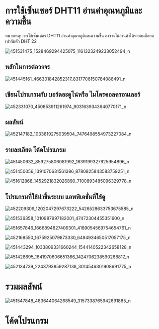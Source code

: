 # การใช้เซ็นเซอร์ DHT11 อ่านค่าอุณหภูมิและความชื้น
หมายเหตุ: การใช้เซ็นเซอร์ DHT11 อ่านค่าอุณหภูมิและความชื้น อาจจะไม่อ่านค่าได้รายละเอีดยดเท่ากับตัว DHT 22

![451531475_1528469294425075_1161323249233052494_n](https://github.com/user-attachments/assets/4e7e2943-52ed-48bc-8994-963834de3ec5)

## หลักในการต่อวงจร
![451445161_466301842852317_8317706150784086491_n](https://github.com/user-attachments/assets/cdd75498-45dd-4bdd-ae7c-236dcc2cce92)

## เขียนโปรแกรมกับ บอร์ดอะดูโน่หรือ ไมโครคอลครอนเลอร์
![452331070_450853911261974_9031639343640770171_n](https://github.com/user-attachments/assets/fce35bca-0369-4a10-be7d-195e4afa957a)


## ผลลัพน์
![452147182_1033819275039504_7476498554973227084_n](https://github.com/user-attachments/assets/91d4f8b8-b7cc-4d15-9072-e16f1e7cae09)


## รายละเอียด โค้ดโปรแกรม
![451450632_859275806081992_1639199327625954896_n](https://github.com/user-attachments/assets/a82ccb99-52a7-476c-8872-14da04ef0a66)

![451450056_1391070631561386_8780825843583759251_n](https://github.com/user-attachments/assets/ac613eeb-11c0-42b2-b3e8-46603d394756)

![451612868_1452921832026890_7100893485096329778_n](https://github.com/user-attachments/assets/bb1b4cf0-5c94-431e-af76-39846a0b3999)

## โปรแกรมที่ใช้นำขึ้นระบบ แอพพิเคชั่นที่ใช้ดู
![452209309_1202047297673222_5426528633753675585_n](https://github.com/user-attachments/assets/ca7ad3f2-668e-4316-a027-c580c5271cc2)

![451536358_1010987997182001_47472304455351600_n](https://github.com/user-attachments/assets/30ada9d1-5590-4d92-9f8e-a539fc1793c9)

![451657846_1666894827409301_4169054569754654761_n](https://github.com/user-attachments/assets/f1f379b8-9a38-46c5-9a61-92c611efa320)

![452168550_1675925079873330_6494934650517057175_n](https://github.com/user-attachments/assets/d4cb67fc-15d4-40ba-b83d-52e725b20a2a)

![451443294_1033809331660244_1544140522342658128_n](https://github.com/user-attachments/assets/dbca4cba-136c-421b-8675-68266304f230)

![451428695_1641970606651366_1424706238590268817_n](https://github.com/user-attachments/assets/f27579ae-db65-43e6-ba46-79fa68bd9887)

![452134739_2243793859287138_3014546301908691775_n](https://github.com/user-attachments/assets/0b37d5d1-ef2b-4a67-b8af-83ecd16d6b28)


# รวมผลลัพน์
![451547848_483644064268549_3157338765942691885_n](https://github.com/user-attachments/assets/32ab54e7-b85c-494e-a882-e000a2d2fe6f)

# โค้ดโปรแกรม

```cmd

```
















